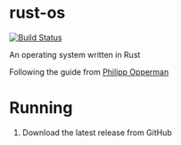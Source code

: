 # rust-os
[![Build Status](https://travis-ci.com/shepherdjerred/rust-os.svg?branch=master)](https://travis-ci.com/shepherdjerred/rust-os)

An operating system written in Rust

Following the guide from [Philipp Opperman](https://os.phil-opp.com/)

# Running
1. Download the latest release from GitHub
